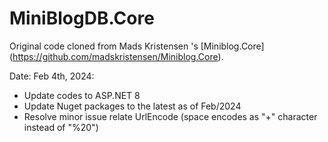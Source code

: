 # MiniBlogDB.Core
Original code cloned from Mads Kristensen 's [Miniblog.Core] (https://github.com/madskristensen/Miniblog.Core).

Date:  Feb 4th, 2024:
- Update codes to ASP.NET 8
- Update Nuget packages to the latest as of Feb/2024
- Resolve minor issue relate UrlEncode (space encodes as "+" character instead of "%20")

